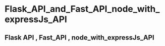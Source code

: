 # Flask_API_and_Fast_API_node_with_expressJs_API
Flask API , Fast_API , node_with_expressJs_API
--------------------------------------------------------
